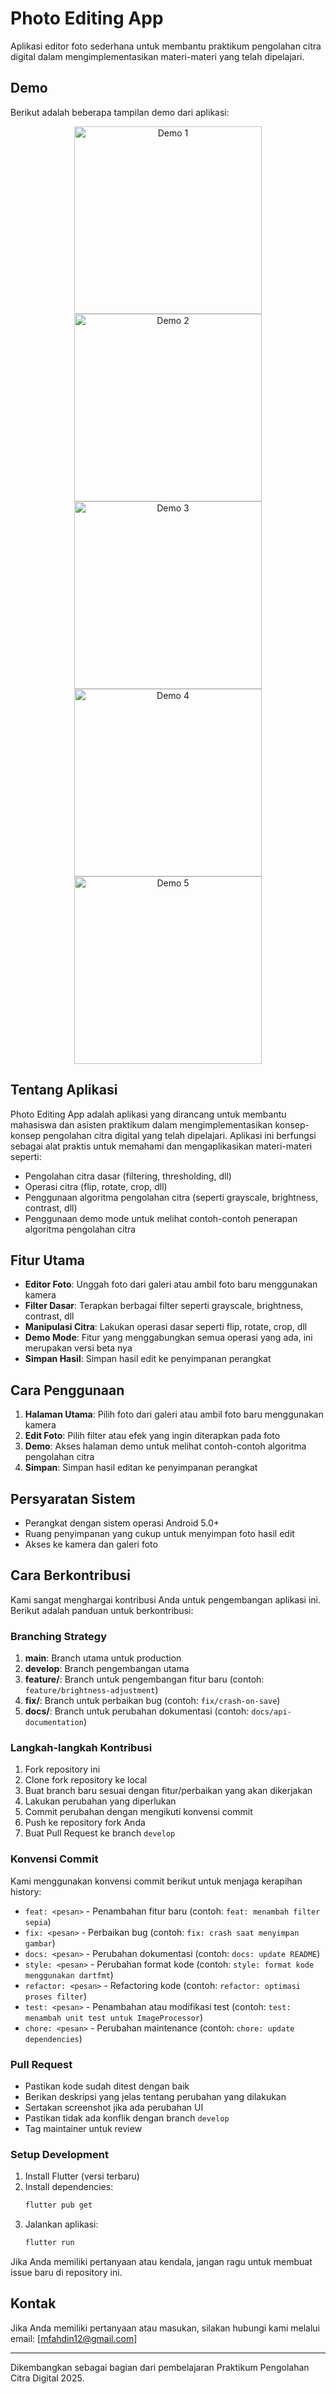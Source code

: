 # Photo Editing App

Aplikasi editor foto sederhana untuk membantu praktikum pengolahan citra digital dalam mengimplementasikan materi-materi yang telah dipelajari.

## Demo

Berikut adalah beberapa tampilan demo dari aplikasi:

<p align="center">
  <img src="assets/demo/pc_1.png" alt="Demo 1" width="300"/>
  <img src="assets/demo/pc_2.png" alt="Demo 2" width="300"/>
  <img src="assets/demo/pc_3.png" alt="Demo 3" width="300"/>
  <img src="assets/demo/pc_4.png" alt="Demo 4" width="300"/>
  <img src="assets/demo/pc_5.png" alt="Demo 5" width="300"/>
</p>

## Tentang Aplikasi

Photo Editing App adalah aplikasi yang dirancang untuk membantu mahasiswa dan asisten praktikum dalam mengimplementasikan konsep-konsep pengolahan citra digital yang telah dipelajari. Aplikasi ini berfungsi sebagai alat praktis untuk memahami dan mengaplikasikan materi-materi seperti:

- Pengolahan citra dasar (filtering, thresholding, dll)
- Operasi citra (flip, rotate, crop, dll)
- Penggunaan algoritma pengolahan citra (seperti grayscale, brightness, contrast, dll)
- Penggunaan demo mode untuk melihat contoh-contoh penerapan algoritma pengolahan citra

## Fitur Utama

- **Editor Foto**: Unggah foto dari galeri atau ambil foto baru menggunakan kamera
- **Filter Dasar**: Terapkan berbagai filter seperti grayscale, brightness, contrast, dll
- **Manipulasi Citra**: Lakukan operasi dasar seperti flip, rotate, crop, dll
- **Demo Mode**: Fitur yang menggabungkan semua operasi yang ada, ini merupakan versi beta nya 
- **Simpan Hasil**: Simpan hasil edit ke penyimpanan perangkat

## Cara Penggunaan

1. **Halaman Utama**: Pilih foto dari galeri atau ambil foto baru menggunakan kamera
2. **Edit Foto**: Pilih filter atau efek yang ingin diterapkan pada foto
3. **Demo**: Akses halaman demo untuk melihat contoh-contoh algoritma pengolahan citra
4. **Simpan**: Simpan hasil editan ke penyimpanan perangkat

## Persyaratan Sistem

- Perangkat dengan sistem operasi Android 5.0+
- Ruang penyimpanan yang cukup untuk menyimpan foto hasil edit
- Akses ke kamera dan galeri foto

## Cara Berkontribusi

Kami sangat menghargai kontribusi Anda untuk pengembangan aplikasi ini. Berikut adalah panduan untuk berkontribusi:

### Branching Strategy

1. **main**: Branch utama untuk production
2. **develop**: Branch pengembangan utama
3. **feature/**: Branch untuk pengembangan fitur baru (contoh: `feature/brightness-adjustment`)
4. **fix/**: Branch untuk perbaikan bug (contoh: `fix/crash-on-save`)
5. **docs/**: Branch untuk perubahan dokumentasi (contoh: `docs/api-documentation`)

### Langkah-langkah Kontribusi

1. Fork repository ini
2. Clone fork repository ke local
3. Buat branch baru sesuai dengan fitur/perbaikan yang akan dikerjakan
4. Lakukan perubahan yang diperlukan
5. Commit perubahan dengan mengikuti konvensi commit
6. Push ke repository fork Anda
7. Buat Pull Request ke branch `develop`

### Konvensi Commit

Kami menggunakan konvensi commit berikut untuk menjaga kerapihan history:

- `feat: <pesan>` - Penambahan fitur baru (contoh: `feat: menambah filter sepia`)
- `fix: <pesan>` - Perbaikan bug (contoh: `fix: crash saat menyimpan gambar`)
- `docs: <pesan>` - Perubahan dokumentasi (contoh: `docs: update README`)
- `style: <pesan>` - Perubahan format kode (contoh: `style: format kode menggunakan dartfmt`)
- `refactor: <pesan>` - Refactoring kode (contoh: `refactor: optimasi proses filter`)
- `test: <pesan>` - Penambahan atau modifikasi test (contoh: `test: menambah unit test untuk ImageProcessor`)
- `chore: <pesan>` - Perubahan maintenance (contoh: `chore: update dependencies`)

### Pull Request

- Pastikan kode sudah ditest dengan baik
- Berikan deskripsi yang jelas tentang perubahan yang dilakukan
- Sertakan screenshot jika ada perubahan UI
- Pastikan tidak ada konflik dengan branch `develop`
- Tag maintainer untuk review

### Setup Development

1. Install Flutter (versi terbaru)
2. Install dependencies:
   ```bash
   flutter pub get
   ```
3. Jalankan aplikasi:
   ```bash
   flutter run
   ```

Jika Anda memiliki pertanyaan atau kendala, jangan ragu untuk membuat issue baru di repository ini.

## Kontak

Jika Anda memiliki pertanyaan atau masukan, silakan hubungi kami melalui email: [mfahdin12@gmail.com]

---

Dikembangkan sebagai bagian dari pembelajaran Praktikum Pengolahan Citra Digital 2025.
